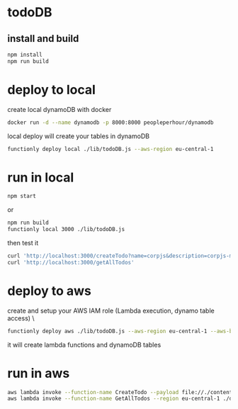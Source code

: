 # todoDB

## install and build
```sh
npm install
npm run build
```


# deploy to local

create local dynamoDB with docker
```sh
docker run -d --name dynamodb -p 8000:8000 peopleperhour/dynamodb
```
local deploy will create your tables in dynamoDB
```sh
functionly deploy local ./lib/todoDB.js --aws-region eu-central-1
```

# run in local
```sh
npm start
```
or
```sh
npm run build
functionly local 3000 ./lib/todoDB.js
```
then test it
```sh
curl 'http://localhost:3000/createTodo?name=corpjs&description=corpjs-meetup&status=new'
curl 'http://localhost:3000/getAllTodos'
```



# deploy to aws
create and setup your AWS IAM role (Lambda execution, dynamo table access) \
```sh
functionly deploy aws ./lib/todoDB.js --aws-region eu-central-1 --aws-bucket my-deploy-bucket
```
it will create lambda functions and dynamoDB tables

# run in aws
```sh
aws lambda invoke --function-name CreateTodo --payload file://./content/todoPayload.json --region eu-central-1 ./dist/corpjs && cat ./dist/corpjs
aws lambda invoke --function-name GetAllTodos --region eu-central-1 ./dist/corpjs && cat ./dist/corpjs
```
